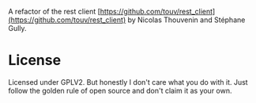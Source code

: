 A refactor of the rest client [https://github.com/touv/rest_client](https://github.com/touv/rest_client) by Nicolas
Thouvenin and Stéphane Gully.
  
# License  

Licensed under GPLV2. But honestly I don't care what you do with it. Just follow the golden rule of open source and don't
claim it as your own.